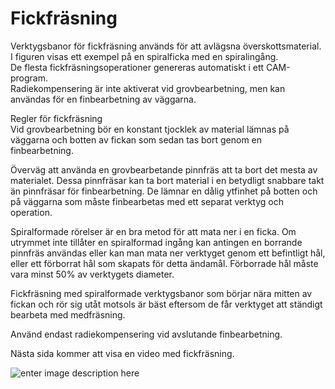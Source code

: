 # Fickfräsning

Verktygsbanor för fickfräsning används för att avlägsna överskottsmaterial. I figuren visas ett exempel på en spiralficka med en spiralingång.  
De flesta fickfräsningsoperationer genereras automatiskt i ett CAM-program.  
Radiekompensering är inte aktiverat vid grovbearbetning, men kan användas för en finbearbetning av väggarna.

Regler för fickfräsning  
Vid grovbearbetning bör en konstant tjocklek av material lämnas på väggarna och botten av fickan som sedan tas bort genom en finbearbetning.

Överväg att använda en grovbearbetande pinnfräs att ta bort det mesta av materialet. Dessa pinnfräsar kan ta bort material i en betydligt snabbare takt än pinnfräsar för finbearbetning. De lämnar en dålig ytfinhet på botten och på väggarna som måste finbearbetas med ett separat verktyg och operation.

Spiralformade rörelser är en bra metod för att mata ner i en ficka. Om utrymmet inte tillåter en spiralformad ingång kan antingen en borrande pinnfräs användas eller kan man mata ner verktyget genom ett befintligt hål, eller ett förborrat hål som skapats för detta ändamål. Förborrade hål måste vara minst 50% av verktygets diameter.

Fickfräsning med spiralformade verktygsbanor som börjar nära mitten av fickan och rör sig utåt motsols är bäst eftersom de får verktyget att ständigt bearbeta med medfräsning.

Använd endast radiekompensering vid avslutande finbearbetning.

Nästa sida kommer att visa en video med fickfräsning.

![enter image description here](https://lernia.itslearning.com/data/1821/C33240/Fr%C3%A4s/04-09-2014-1203321707.png)
